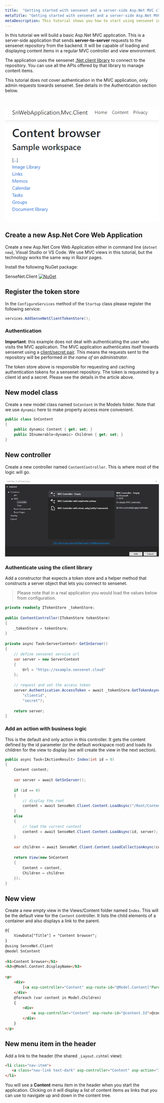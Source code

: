 ```yaml
---
title:  "Getting started with sensenet and a server-side Asp.Net MVC client"
metaTitle: "Getting started with sensenet and a server-side Asp.Net MVC client"
metaDescription: This tutorial shows you how to start using sensenet in a server-side Asp.Net MVC application.
---
```


In this tutorial we will build a basic Asp.Net MVC application. This is a server-side application that sends **server-to-server** requests to the sensenet repository from the backend. It will be capable of loading and displaying content items in a regular MVC controller and view environment.

The application uses the sensenet [.Net client library](/tutorials/getting-started/getting-started-dotnet) to connect to the repository. You can use all the APIs offered by that library to manage content items.

<note severity="info">This tutorial does not cover authentication in the MVC application, only admin requests towards sensenet. See details in the Authentication section below.</note>
<div>&nbsp;</div>

![Content browser](getting-started-mvc-client/content-browser.png)

## Create a new Asp.Net Core Web Application
Create a new Asp.Net Core Web Application either in command line (`dotnet new`), Visual Studio or VS Code. We use MVC views in this tutorial, but the technology works the same way in Razor pages.

Install the following NuGet package:

SenseNet.Client [![NuGet](https://img.shields.io/nuget/v/SenseNet.Client.svg)](https://www.nuget.org/packages/SenseNet.Client)

## Register the token store
In the `ConfigureServices` method of the `Startup` class please register the following service:

```csharp
services.AddSenseNetClientTokenStore();
```

### Authentication
<note severity="info"> <b>Important</b>: this example does not deal with authenticating the <i>user</i> who visits the MVC application. The MVC application authenticates itself towards sensenet using a <a href="/tutorials/authentication/how-to-authenticate-dotnet">client/secret pair</a>. This means the requests sent to the repository will be performed <i>in the name of an administrator</i>.</note>

The token store above is responsible for requesting and caching authentication tokens for a sensenet repository. The token is requested by a client id and a secret. Please see the details in the article above.

## New model class
Create a new model class named `SnContent` in the Models folder. Note that we use `dynamic` here to make property access more convenient.

```csharp
public class SnContent
{
    public dynamic Content { get; set; }
    public IEnumerable<dynamic> Children { get; set; }
}
```

## New controller
Create a new controller named `ContentController`. This is where most of the logic will go.

![Add controller](getting-started-mvc-client/add-controller.png)

### Authenticate using the client library
Add a constructor that expects a token store and a helper method that constructs a server object that lets you connect to sensenet.

> Please note that in a real application you would load the values below from configuration.

```csharp
private readonly ITokenStore _tokenStore;

public ContentController(ITokenStore tokenStore)
{
    _tokenStore = tokenStore;
}

private async Task<ServerContext> GetSnServer()
{
    // define sensenet service url
    var server = new ServerContext
    {
        Url = "https://example.sensenet.cloud"
    };

    // request and set the access token
    server.Authentication.AccessToken = await _tokenStore.GetTokenAsync(server,
        "clientid",
        "secret");

    return server;
}
```

### Add an action with business logic
This is the default and only action in this controller. It gets the content defined by the id parameter (or the default workspace root) and loads its children for the view to display (we will create the view in the next section).

```csharp
public async Task<IActionResult> Index(int id = 0)
{
    Content content;

    var server = await GetSnServer();

    if (id == 0)
    {
        // display the root
        content = await SenseNet.Client.Content.LoadAsync("/Root/Content/SampleWorkspace", server);
    }
    else
    {
        // load the current content
        content = await SenseNet.Client.Content.LoadAsync(id, server);
    }

    var children = await SenseNet.Client.Content.LoadCollectionAsync(content.Path, server);

    return View(new SnContent
    {
        Content = content,
        Children = children
    });
}
```

## New view
Create a new empty view in the Views/Content folder named `Index`. This will be the default view for the `Content` controller. It lists the child elements of a container and also displays a link to the parent.

```html
@{
    ViewData["Title"] = "Content browser";
}
@using SenseNet.Client
@model SnContent

<h1>Content browser</h1>
<h3>@Model.Content.DisplayName</h3>

<p>
    <div>
        [<a asp-controller="Content" asp-route-id="@Model.Content["ParentId"]">...</a>]
    </div>
    @foreach (var content in Model.Children)
    {
        <div>
            <a asp-controller="Content" asp-route-id="@content.Id">@content.DisplayName</a>
        </div>
    }
</p>
```

## New menu item in the header
Add a link to the header (the shared `_Layout.cshtml` view):

```html
<li class="nav-item">
   <a class="nav-link text-dark" asp-controller="Content" asp-action="Index">Content</a>
</li>
```

You will see a **Content** menu item in the header when you start the application. Clicking on it will display a list of content items as links that you can use to navigate up and down in the content tree.
